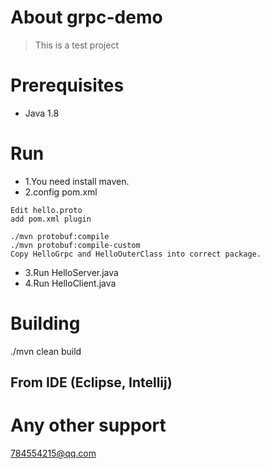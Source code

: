 About grpc-demo
====================
>This is a test project


Prerequisites
=============
* Java 1.8

Run
=============
* 1.You need install maven.
* 2.config pom.xml
```
Edit hello.proto
add pom.xml plugin

./mvn protobuf:compile
./mvn protobuf:compile-custom
Copy HelloGrpc and HelloOuterClass into correct package.
```
* 3.Run HelloServer.java
* 4.Run HelloClient.java


Building 
========
./mvn clean build
 


From IDE (Eclipse, Intellij)
----------------------------


Any other support
===================

<a href="mailto:784554215@qq.com">784554215@qq.com</a>
